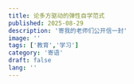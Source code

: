 ```yaml
---
title: 论多方驱动的弹性自学范式
published: 2025-08-29
description: '寄我的老师们公开信一封'
image: ''
tags: ['教育','学习']
category: '寄语'
draft: false 
lang: ''
---
```

